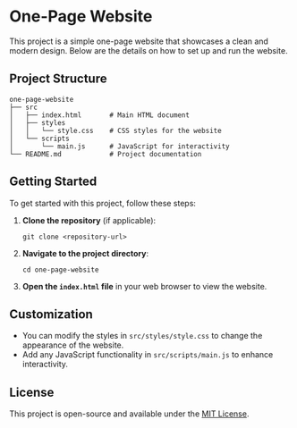 # One-Page Website

This project is a simple one-page website that showcases a clean and modern design. Below are the details on how to set up and run the website.

## Project Structure

```
one-page-website
├── src
│   ├── index.html       # Main HTML document
│   ├── styles
│   │   └── style.css    # CSS styles for the website
│   └── scripts
│       └── main.js      # JavaScript for interactivity
└── README.md            # Project documentation
```

## Getting Started

To get started with this project, follow these steps:

1. **Clone the repository** (if applicable):
   ```
   git clone <repository-url>
   ```

2. **Navigate to the project directory**:
   ```
   cd one-page-website
   ```

3. **Open the `index.html` file** in your web browser to view the website.

## Customization

- You can modify the styles in `src/styles/style.css` to change the appearance of the website.
- Add any JavaScript functionality in `src/scripts/main.js` to enhance interactivity.

## License

This project is open-source and available under the [MIT License](LICENSE).